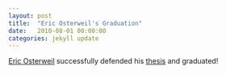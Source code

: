 ```yaml
---
layout: post
title:  "Eric Osterweil's Graduation"
date:   2010-08-01 00:00:00
categories: jekyll update
---
```

[Eric Osterweil][name] successfully defended his [thesis][thesis] and graduated!


[name]:					http://irl.cs.ucla.edu/~eoster/
[thesis]:				https://irl.cs.ucla.edu/theses.html


